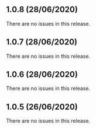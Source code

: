 ## 1.0.8 (28/06/2020) 


There are no issues in this release.


## 1.0.7 (28/06/2020) 


There are no issues in this release.


## 1.0.6 (28/06/2020) 


There are no issues in this release.


## 1.0.5 (26/06/2020) 


There are no issues in this release.